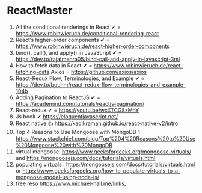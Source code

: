 # ReactMaster

1. All the conditional renderings in React ✔ = https://www.robinwieruch.de/conditional-rendering-react
2. React’s higher-order components ✔ = https://www.robinwieruch.de/react-higher-order-components
3. bind(), call(), and apply() in JavaScript ✔ = https://dev.to/rajatmehra05/bind-call-and-apply-in-javascript-3ml
4. How to fetch data in React  ✔ = https://www.robinwieruch.de/react-fetching-data   Axios = https://github.com/axios/axios
5. React-Redux Flow, Terminologies, and Example ✔ = https://dev.to/bouhm/react-redux-flow-terminologies-and-example-104b
6. Adding Pagination to ReactJS ✔ = https://academind.com/tutorials/reactjs-pagination/
7. React-redux ✔ = https://youtu.be/wcXTCG8zMhY
8. Js book ✔ https://eloquentjavascript.net/
9. React native 👍 https://kadikraman.github.io/react-native-v2/intro 
10. Top 4 Reasons to Use Mongoose with MongoDB ✨ https://www.stackchief.com/blog/Top%204%20Reasons%20to%20Use%20Mongoose%20with%20MongoDB
11. virtual mongoose: https://www.geeksforgeeks.org/mongoose-virtuals/   and  https://mongoosejs.com/docs/tutorials/virtuals.html
12. populating virtuals :  https://mongoosejs.com/docs/tutorials/virtuals.html or https://www.geeksforgeeks.org/how-to-populate-virtuals-to-a-mongoose-model-using-node-js/
13. free reso https://www.michael-hall.me/links, 
